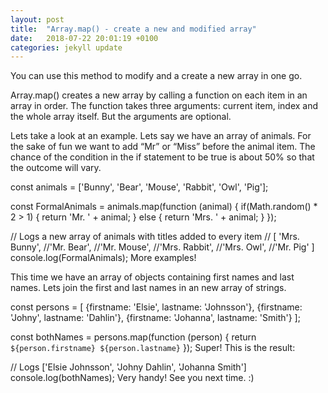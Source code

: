 ```yaml
---
layout: post
title:  "Array.map() - create a new and modified array"
date:   2018-07-22 20:01:19 +0100
categories: jekyll update
---
```

You can use this method to modify and a create a new array in one go.

Array.map() creates a new array by calling a function on each item in an array in order. The function takes three arguments: current item, index and the whole array itself. But the arguments are optional.

Lets take a look at an example. Lets say we have an array of animals. For the sake of fun we want to add “Mr” or “Miss” before the animal item. The chance of the condition in the if statement to be true is about 50% so that the outcome will vary.

const animals = ['Bunny', 'Bear', 'Mouse', 'Rabbit', 'Owl', 'Pig'];

const FormalAnimals = animals.map(function (animal) {
    if(Math.random() * 2 > 1) {
        return 'Mr. ' + animal;
    } else {
        return 'Mrs. ' + animal;
    }
});

// Logs a new array of animals with titles added to every item
// [ 'Mrs. Bunny',
//'Mr. Bear',
//'Mr. Mouse',
//'Mrs. Rabbit',
//'Mrs. Owl',
//'Mr. Pig' ]
console.log(FormalAnimals);
More examples!

This time we have an array of objects containing first names and last names. Lets join the first and last names in an new array of strings.



const persons = [
    {firstname: 'Elsie', lastname: 'Johnsson'},
    {firstname: 'Johny', lastname: 'Dahlin'},
    {firstname: 'Johanna', lastname: 'Smith'}
    ];

const bothNames = persons.map(function (person) {
    return `${person.firstname} ${person.lastname}`
});
Super! This is the result:

// Logs ['Elsie Johnsson', 'Johny Dahlin', 'Johanna Smith']
console.log(bothNames);
Very handy! See you next time. :)